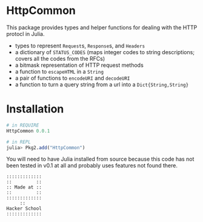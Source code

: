 HttpCommon
==========

This package provides types and helper functions for dealing with the HTTP protocl in Julia.

* types to represent `Request`s, `Response`s, and `Headers`
* a dictionary of `STATUS_CODES`
    (maps integer codes to string descriptions; covers all the codes from the RFCs)
* a bitmask representation of HTTP request methods
* a function to `escapeHTML` in a `String`
* a pair of functions to `encodeURI` and `decodeURI`
* a function to turn a query string from a url into a `Dict{String,String}`

# Installation

```jl
# in REQUIRE
HttpCommon 0.0.1

# in REPL
julia> Pkg2.add("HttpCommon")
```

You will need to have Julia installed from source because this code has not been tested in v0.1 at all and probably uses features not found there.

~~~~
:::::::::::::
::         ::
:: Made at ::
::         ::
:::::::::::::
     ::
Hacker School
:::::::::::::
~~~~
